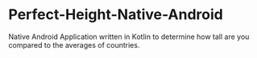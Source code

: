 # Perfect-Height-Native-Android
Native Android Application written in Kotlin to determine how tall are you compared to the averages of countries.

